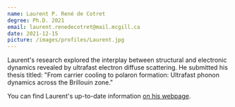 ```yaml
---
name: Laurent P. René de Cotret
degree: Ph.D. 2021
email: laurent.renedecotret@mail.mcgill.ca
date: 2021-12-15
picture: /images/profiles/Laurent.jpg
---
```


Laurent's research explored the interplay between structural and electronic dynamics revealed by ultrafast electron diffuse scattering. He submitted his thesis titled: "From carrier cooling to polaron formation: Ultrafast phonon dynamics across the Brillouin zone." 

You can find Laurent's up-to-date information [on his webpage](https://laurentrdc.xyz).